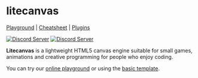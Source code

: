 # litecanvas

[Playground](https://litecanvas.github.io) | [Cheatsheet](https://litecanvas.github.io/about.html) | [Plugins](https://www.npmjs.com/search?q=keywords:litecanvas)

[![Discord Server](https://badgen.net/static/CHAT/ON%20DISCORD/5865f2)](https://discord.com/invite/r2c3rGsvH3)
[![Discord Server](https://badgen.net/static/FOLLOW/ON%20ITCH.IO/fa5c5c)](https://bills.itch.io/litecanvas)

**Litecanvas** is a lightweight HTML5 canvas engine suitable for small games, animations and creative programming for people who enjoy coding.

You can try our [online playground](https://litecanvas.github.io) or using the [basic template](https://github.com/litecanvas/template).
